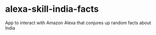 # alexa-skill-india-facts
App to interact with Amazon Alexa that conjures up random facts about India
